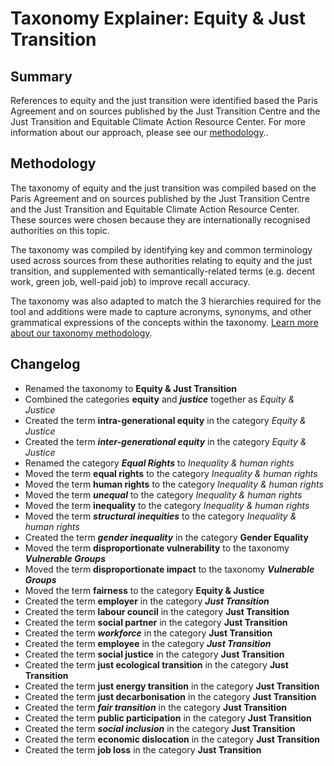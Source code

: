 # Taxonomy Explainer: Equity & Just Transition

## Summary

References to equity and the just transition were identified based the Paris Agreement and on sources published by the Just Transition Centre and the Just Transition and Equitable Climate Action Resource Center. For more information about our approach, please see our [methodology](../README.md)..

## Methodology

The taxonomy of equity and the just transition was compiled based on the Paris Agreement and on sources published by the Just Transition Centre and the Just Transition and Equitable Climate Action Resource Center. These sources were chosen because they are internationally recognised authorities on this topic.

The taxonomy was compiled by identifying key and common terminology used across sources from these authorities relating to equity and the just transition, and supplemented with semantically-related terms (e.g. decent work, green job, well-paid job) to improve recall accuracy.

The taxonomy was also adapted to match the 3 hierarchies required for the tool and additions were made to capture acronyms, synonyms, and other grammatical expressions of the concepts within the taxonomy. [Learn more about our taxonomy methodology](../README.md).

## Changelog

- Renamed the taxonomy to ************************Equity & Just Transition************************
- Combined the categories ******equity****** and *******justice******* together as *Equity & Justice*
- Created the term ********************************intra-generational equity******************************** in the category *Equity & Justice*
- Created the term *************************inter-generational equity************************* in the category *Equity & Justice*
- Renamed the category *********Equal Rights********* to *Inequality & human rights*
- Moved the term ************equal rights************ to the category *Inequality & human rights*
- Moved the term ************human rights************ to the category *Inequality & human rights*
- Moved the term *******unequal******* to the category *Inequality & human rights*
- Moved the term **********inequality********** to the category *Inequality & human rights*
- Moved the term *********************structural inequities********************* to the category *Inequality & human rights*
- Created the term *****************gender inequality***************** in the category **********Gender Equality**********
- Moved the term ****disproportionate vulnerability**** to the taxonomy *****************Vulnerable Groups*****************
- Moved the term ****disproportionate impact**** to the taxonomy *****************Vulnerable Groups*****************
- Moved the term ********fairness******** to the category ****Equity & Justice****
- Created the term ********employer******** in the category ***************Just Transition***************
- Created the term **************labour council************** in the category ******Just Transition******
- Created the term **************social partner************** in the category ******Just Transition******
- Created the term *********workforce********* in the category ******Just Transition******
- Created the term ********employee******** in the category ***************Just Transition***************
- Created the term **************social justice************** in the category ******Just Transition******
- Created the term **************************just ecological transition************************** in the category ******Just Transition******
- Created the term **********************just energy transition********************** in the category ******Just Transition******
- Created the term ********************just decarbonisation******************** in the category ******Just Transition******
- Created the term ***************fair transition*************** in the category ******Just Transition******
- Created the term ********************public participation******************** in the category ******Just Transition******
- Created the term ***************social inclusion*************** in the category ******Just Transition******
- Created the term ********************economic dislocation******************** in the category ******Just Transition******
- Created the term ********job loss******** in the category ******Just Transition******